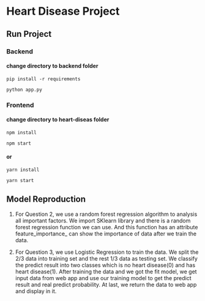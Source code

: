 # Heart Disease Project

## Run Project

### Backend

#### change directory to backend folder

    pip install -r requirements

    python app.py

### Frontend

#### change directory to heart-diseas folder

    npm install

    npm start

#### or

    yarn install

    yarn start

## Model Reproduction

1. <p> For Question 2, we use a random forest regression algorithm to analysis all important factors. We import SKlearn library and there is a random forest regression function we can use. And this function has an attribute feature_importance_ can show the importance of data after we train the data.</p>
2. <p>For Question 3, we use Logistic Regression to train the data. We split the 2/3 data into training set and the rest 1/3 data as testing set. We classify the predict result into two classes which is no heart disease(0) and has heart disease(1). After training the data and we got the fit model, we get input data from web app and use our training model to get the predict result and real predict probability. At last, we return the data to web app and display in it.</p>